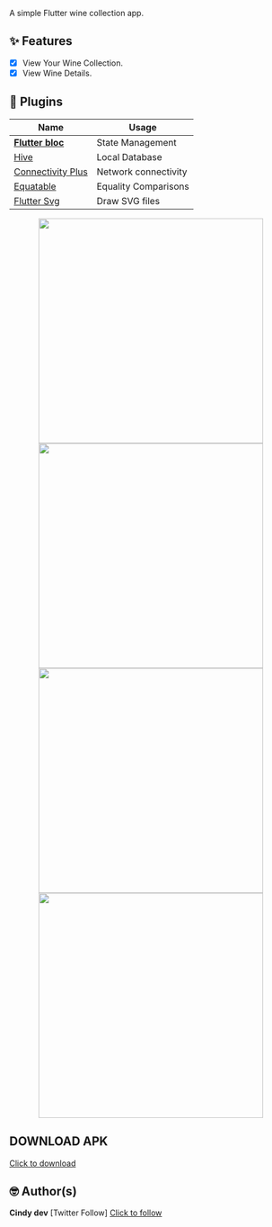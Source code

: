 A simple Flutter wine collection app.

## ✨ Features

- [x] View Your Wine Collection.
- [x] View Wine Details.

## 🔌 Plugins

| Name                                                          | Usage                                               |
| -------------------------------------------------------       | --------------------------------------------------- |
| [**Flutter bloc**](https://pub.dev/packages/flutter_bloc)     | State Management
| [Hive](https://pub.dev/packages/hive)                         | Local Database
|[Connectivity Plus](https://pub.dev/packages/connectivity_plus)| Network connectivity
|[Equatable](https://pub.dev/packages/equatable)                | Equality Comparisons
|[Flutter Svg](https://pub.dev/packages/flutter_svg)            | Draw SVG files


<p align="center">
  <img src="assets\screenshots\splash.png" width="400">
  <img src="assets\screenshots\welcome.png" width="400">
  <img src="assets\screenshots\collection.png" width="400">
  <img src="assets\screenshots\detail.png" width="400">
  </p>

## DOWNLOAD APK
<a href= ''> Click to download </a>

## 🤓 Author(s)
**Cindy dev**
[Twitter Follow] <a href= "https://twitter.com/cindyDev_"> Click to follow </a>
